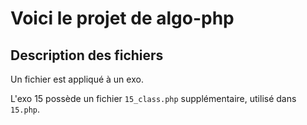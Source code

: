 # Voici le projet de algo-php

## Description des fichiers

Un fichier est appliqué à un exo.

L'exo 15 possède un fichier `15_class.php` supplémentaire, utilisé dans `15.php`.